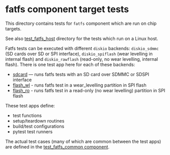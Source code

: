# fatfs component target tests

This directory contains tests for `fatfs` component which are run on chip targets.

See also [test_fatfs_host](../test_fatfs_host) directory for the tests which run on a Linux host.

Fatfs tests can be executed with different `diskio` backends: `diskio_sdmmc` (SD cards over SD or SPI interface), `diskio_spiflash` (wear levelling in internal flash) and `diskio_rawflash` (read-only, no wear levelling, internal flash). There is one test app here for each of these backends:

- [sdcard](sdcard/) — runs fatfs tests with an SD card over SDMMC or SDSPI interface
- [flash_wl](flash_wl/) - runs fatfs test in a wear_levelling partition in SPI flash
- [flash_ro](flash_ro/) - runs fatfs test in a read-only (no wear levelling) partition in SPI flash

These test apps define:
- test functions
- setup/teardown routines
- build/test configurations
- pytest test runners

The actual test cases (many of which are common between the test apps) are defined in the [test_fatfs_common component](test_fatfs_common/).
